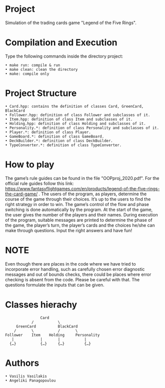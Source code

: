 # Project

Simulation of the trading cards game "Legend of the Five Rings".

# Compilation and Execution

Type the following commands inside the directory project:

    • make run: compile & run
    • make clean: clean the directory
    • make: compile only

# Project Structure

    • Card.hpp: contains the definition of classes Card, GreenCard, BlackCard
    • Follower.hpp: definition of class Follower and subclasses of it.
    • Item.hpp: definition of class Item and subclasses of it.
    • Holding.hpp: definition of class Holding and subclasses of it.
    • Personality.*: definition of class Personality and subclasses of it.
    • Player.*: definition of class Player.
    • GameBoard.*: definition of class GameBoard.
    • DeckBuilder.*: definition of class DeckBuilder.
    • TypeConverter.*: definition of class TypeConverter.

# How to play

The game’s rule guides can be found in the file "OOPproj_2020.pdf". For the official rule guides follow this link:
https://www.fantasyflightgames.com/en/products/legend-of-the-five-rings-the-card-game/ .
The users of the program, as players, determine the course of the game through their choices. It’s up to the users to find the right strategy in order to win. The game’s control of the flow and phase switching is done automatically by the program. At the start of the game, the user gives the number of the players and their names. During execution of the program, suitable messages are printed to determine the phase of the game, the player’s turn, the player’s cards and the choices he/she can make through questions. Input the right answers and have fun!

# NOTE

Even though there are places in the code where we have tried to incorporate error handling, such as carefully chosen error diagnostic messages and out of bounds checks, there could be places where error checking is absent from the code. Please be careful with that. The questions formulate the inputs that can be given.

# Classes hierachy

                    Card
                /       	\
         GreenCard 	    	BlackCard
        /		\	    	/		\
    Follower 	Item	Holding 	Personality
       |	    	|		|	    	|
      {…}	    	{…}		{…}	    	{…}

 # Authors

    • Vasilis Vasilakis
    • Angeliki Panagopoulou

